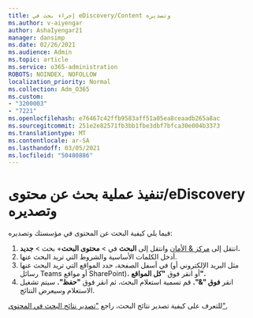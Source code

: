 ```yaml
---
title: إجراء بحث في eDiscovery/Content وتصديره
ms.author: v-aiyengar
author: AshaIyengar21
manager: dansimp
ms.date: 02/26/2021
ms.audience: Admin
ms.topic: article
ms.service: o365-administration
ROBOTS: NOINDEX, NOFOLLOW
localization_priority: Normal
ms.collection: Adm_O365
ms.custom:
- "3200003"
- "7221"
ms.openlocfilehash: e76467c42ffb9583aff51a05ea8ceaadb265a8ac
ms.sourcegitcommit: 251e2e82571fb3bb1fbe3dbf7bfca30e004b3373
ms.translationtype: MT
ms.contentlocale: ar-SA
ms.lasthandoff: 03/05/2021
ms.locfileid: "50480886"
---
```

# <a name="perform-an-ediscoverycontent-search-and-export"></a>تنفيذ عملية بحث عن محتوى/eDiscovery وتصديره

فيما يلي كيفية البحث عن المحتوى في مؤسستك وتصديره:

1. انتقل إلى [مركز & الأمان](https://go.microsoft.com/fwlink/?linkid=2086958) وانتقل إلى **البحث** في  >  **محتوى البحث**+ بحث  >  **جديد.**
1. أدخل الكلمات الأساسية والشروط التي تريد البحث عنها.
1. في أسفل الصفحة، حدد المواقع التي تريد البحث عنها (مثل البريد الإلكتروني أو رسائل Teams أو مواقع SharePoint)، أو انقر فوق **"كل المواقع".**
1. انقر **فوق "&".** قم تسمية استعلام البحث، ثم انقر فوق **"حفظ".** سيتم تشغيل الاستعلام وسيعرض النتائج.

للتعرف على كيفية تصدير نتائج البحث، راجع ["تصدير نتائج البحث في المحتوى".](https://go.microsoft.com/fwlink/?linkid=2102118)

